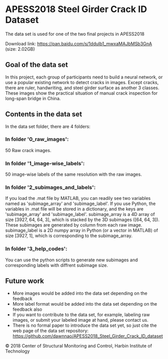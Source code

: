 # APESS2018 Steel Girder Crack ID Dataset

The data set is used for one of the two final projects in APESS2018

Download link: https://pan.baidu.com/s/1dduIb1_mwxaMAJbMSb3GnA (size: 2.02GB)

## Goal of the data set
In this project, each group of participants need to build a neural network, or use a popular existing network to detect cracks in images. Except cracks, there are ruler, handwriting, and steel girder surface as another 3 classes. These images show the practical situation of manual crack inspection for long-span bridge in China.

## Contents in the data set
In the data set folder, there are 4 folders:

### In folder '0_raw_images':
50 Raw crack images.

### In folder '1_image-wise_labels':
50 image-wise labels of the same resolution with the raw images.

### In folder '2_subimages_and_labels':
If you load the .mat file by MATLAB, you can readily see two variables named as 'subimage_array' and 'subimage_label'.
If you use Python, the variables in .mat file will be stored in a dictionary, and the keys are 'subimage_array' and 'subimage_label'.
subimage_array is a 4D array of size [3927, 64, 64, 3], which is stacked by the 3D subimages ([64, 64, 3]). These subimages are generated by column from each raw image.
subimage_label is a 2D numpy array in Python (or a vector in MATLAB) of size [3927, 1], which is corresponding to the subimage_array.

### In folder '3_help_codes':
You can use the python scripts to generate new subimages and corresponding labels with diffrent subimage size.

## Future work
* More images would be added into the data set depending on the feedback
* More label format would be added into the data set depending on the feedback also
* If you want to contribute to the data set, for example, labeling raw images, or submit your labeled image at hand, please contact us.
* There is no formal paper to introduce the data set yet, so just cite the web page of the data set repository: https://github.com/dawnnao/APESS2018_Steel_Girder_Crack_ID_dataset

© 2018 Center of Structural Monitoring and Control, Harbin Institute of Technology
